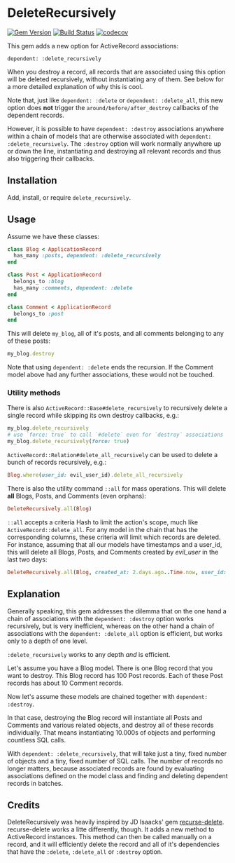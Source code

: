 # DeleteRecursively

[![Gem Version](https://badge.fury.io/rb/delete_recursively.svg)](http://badge.fury.io/rb/delete_recursively)
[![Build Status](https://github.com/jaynetics/delete_recursively/workflows/tests/badge.svg)](https://github.com/jaynetics/delete_recursively/actions)
[![codecov](https://codecov.io/gh/jaynetics/delete_recursively/branch/main/graph/badge.svg)](https://codecov.io/gh/jaynetics/delete_recursively)

This gem adds a new option for ActiveRecord associations:

`dependent: :delete_recursively`

When you destroy a record, all records that are associated using this option will be deleted recursively, without instantiating any of them. See below for a more detailed explanation of why this is cool.

Note that, just like `dependent: :delete` or `dependent: :delete_all`, this new option does **not** trigger the `around/before/after_destroy` callbacks of the dependent records.

However, it is possible to have `dependent: :destroy` associations anywhere within a chain of models that are otherwise associated with `dependent: :delete_recursively`. The `:destroy` option will work normally anywhere up or down the line, instantiating and destroying all relevant records and thus also triggering their callbacks.

## Installation

Add, install, or require `delete_recursively`.

## Usage

Assume we have these classes:

```ruby
class Blog < ApplicationRecord
  has_many :posts, dependent: :delete_recursively
end

class Post < ApplicationRecord
  belongs_to :blog
  has_many :comments, dependent: :delete
end

class Comment < ApplicationRecord
  belongs_to :post
end
```

This will delete `my_blog`, all of it's posts, and all comments belonging to any of these posts:
```ruby
my_blog.destroy
```

Note that using `dependent: :delete` ends the recursion. If the Comment model above had any further associations, these would not be touched.

### Utility methods

There is also `ActiveRecord::Base#delete_recursively` to recursively delete a single record while skipping its own destroy callbacks, e.g.:

```ruby
my_blog.delete_recursively
# use `force: true` to call `#delete` even for `destroy` associations
my_blog.delete_recursively(force: true)
```

`ActiveRecord::Relation#delete_all_recursively` can be used to delete a bunch of records recursively, e.g.:

```ruby
Blog.where(user_id: evil_user_id).delete_all_recursively
```

There is also the utility command `::all` for mass operations. This will delete **all** Blogs, Posts, and Comments (even orphans):

```ruby
DeleteRecursively.all(Blog)
```

`::all` accepts a criteria Hash to limit the action's scope, much like `ActiveRecord::delete_all`. For any model in the chain that has the corresponding columns, these criteria will limit which records are deleted. For instance, assuming that all our models have timestamps and a user_id, this will delete all Blogs, Posts, and Comments created by *evil_user* in the last two days:

```ruby
DeleteRecursively.all(Blog, created_at: 2.days.ago..Time.now, user_id: evil_user.id)
```

## Explanation

Generally speaking, this gem addresses the dilemma that on the one hand a chain of associations with the `dependent: :destroy` option works recursively, but is very inefficient, whereas on the other hand a chain of associations with the `dependent: :delete_all` option is efficient, but works only to a depth of one level.

`:delete_recursively` works to any depth *and* is efficient.

Let's assume you have a Blog model. There is one Blog record that you want to destroy. This Blog record has 100 Post records. Each of these Post records has about 10 Comment records.

Now let's assume these models are chained together with `dependent: :destroy`.

In that case, destroying the Blog record will instantiate all Posts and Comments and various related objects, and destroy all of these records individually. That means instantiating 10.000s of objects and performing countless SQL calls.

With `dependent: :delete_recursively`, that will take just a tiny, fixed number of objects and a tiny, fixed number of SQL calls. The number of records no longer matters, because associated records are found by evaluating associations defined on the model class and finding and deleting dependent records in batches.

## Credits

DeleteRecursively was heavily inspired by JD Isaacks' gem [recurse-delete](https://github.com/jisaacks/recurse-delete). recurse-delete works a litte differently, though. It adds a new method to ActiveRecord instances. This method can then be called manually on a record, and it will efficiently delete the record and all of it's dependencies that have the `:delete`, `:delete_all` or `:destroy` option.
